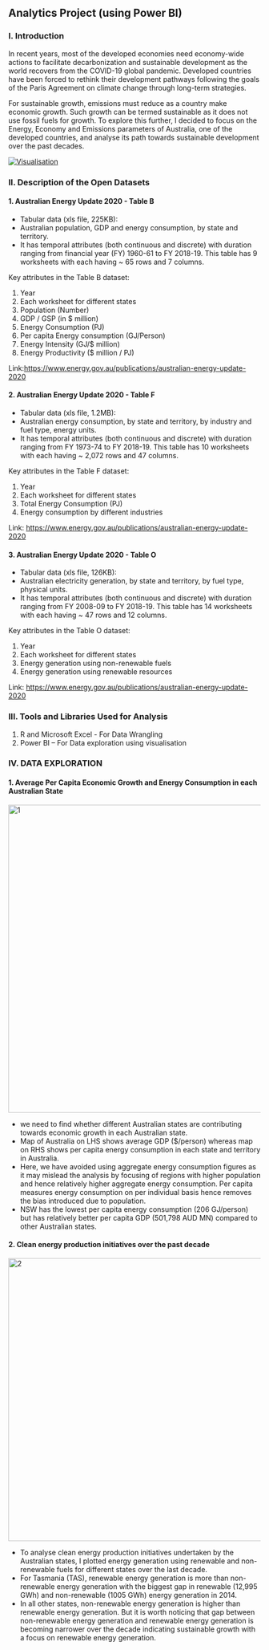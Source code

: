 
## Analytics Project (using Power BI)

### I. Introduction

In recent years, most of the developed economies need economy-wide actions to facilitate decarbonization and sustainable development as the world recovers from the COVID-19 global pandemic. Developed countries have been forced to rethink their development pathways following the goals of the Paris Agreement on climate change through long-term strategies.

For sustainable growth, emissions must reduce as a country make economic growth. Such growth can be termed sustainable as it does not use fossil fuels for growth. To explore this further, I decided to focus on the Energy, Economy and Emissions parameters of Australia, one of the developed countries, and analyse its path towards sustainable development over the past decades. 

[![Visualisation](https://blueandgreentomorrow.com/wp-content/uploads/2018/10/eco-investing.jpg "Visualisation")](https://blueandgreentomorrow.com/wp-content/uploads/2018/10/eco-investing.jpg "Visualisation")


### II. Description of the Open Datasets

#### 1. Australian Energy Update 2020 - Table B 
- Tabular data (xls file, 225KB): 
- Australian population, GDP and energy consumption, by state and territory. 
- It has temporal attributes (both continuous and discrete) with duration ranging from financial year (FY) 1960-61 to FY 2018-19. This table has 9 worksheets with each having ~ 65 rows and 7 columns.	

Key attributes in the Table B dataset:
1.	Year
2.	Each worksheet for different states
3.	Population (Number)
4.	GDP / GSP (in $ million)
5.	Energy Consumption (PJ)
6.	Per capita Energy consumption (GJ/Person)
7.	Energy Intensity (GJ/$ million)
8.	Energy Productivity ($ million / PJ)

Link:https://www.energy.gov.au/publications/australian-energy-update-2020


#### 2. Australian Energy Update 2020 - Table F 
- Tabular data (xls file, 1.2MB):
- Australian energy consumption, by state and territory, by industry and fuel type, energy units. 
- It has temporal attributes (both continuous and discrete) with duration ranging from FY 1973-74 to FY 2018-19. This table has 10 worksheets with each having ~ 2,072 rows and 47 columns.

Key attributes in the Table F dataset:
1.	Year
2.	Each worksheet for different states
3.	Total Energy Consumption (PJ)
4.	Energy consumption by different industries

Link: https://www.energy.gov.au/publications/australian-energy-update-2020

	
#### 3. Australian Energy Update 2020 - Table O
- Tabular data (xls file, 126KB): 
- Australian electricity generation, by state and territory, by fuel type, physical units.
- It has temporal attributes (both continuous and discrete) with duration ranging from FY 2008-09 to FY 2018-19. This table has 14 worksheets with each having ~ 47 rows and 12 columns.

Key attributes in the Table O dataset:
1.	Year
2.	Each worksheet for different states
3.	Energy generation using non-renewable fuels
4.	Energy generation using renewable resources

Link: https://www.energy.gov.au/publications/australian-energy-update-2020


### III. Tools and Libraries Used for Analysis
1. 	R and Microsoft Excel - For Data Wrangling
2.	Power BI – For Data exploration using visualisation


### IV. DATA EXPLORATION

#### 1. Average Per Capita Economic Growth and Energy Consumption in each Australian State

<img width="614" alt="1" src="https://user-images.githubusercontent.com/64317646/133422713-804b86df-6157-459a-ae96-626666c1dfdd.png">

- we need to find whether different Australian states are contributing towards economic growth in each Australian state. 
- Map of Australia on LHS shows average GDP ($/person) whereas map on RHS shows per capita energy consumption in each state and territory in Australia. 
- Here, we have avoided using aggregate energy consumption figures as it may mislead the analysis by focusing of regions with higher population and hence relatively higher aggregate energy consumption. Per capita measures energy consumption on per individual basis hence removes the bias introduced due to population. 
- NSW has the lowest per capita energy consumption (206 GJ/person) but has relatively better per capita GDP (501,798 AUD MN) compared to other Australian states.

#### 2. Clean energy production initiatives over the past decade

<img width="564" alt="2" src="https://user-images.githubusercontent.com/64317646/133423291-7c82f69d-3589-4dfe-8452-79c136f88ffb.png">

- To analyse clean energy production initiatives undertaken by the Australian states, I plotted energy generation using renewable and non-renewable fuels for different states over the last decade. 
- For Tasmania (TAS), renewable energy generation is more than non-renewable energy generation with the biggest gap in renewable (12,995 GWh) and non-renewable (1005 GWh) energy generation in 2014. 
- In all other states, non-renewable energy generation is higher than renewable energy generation. But it is worth noticing that gap between non-renewable energy generation and renewable energy generation is becoming narrower over the decade indicating sustainable growth with a focus on renewable energy generation.

####












